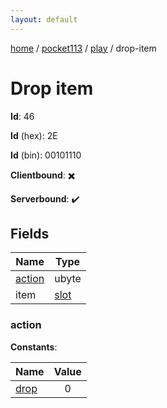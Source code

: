 ```yaml
---
layout: default
---
```


[home](/)  /  [pocket113](/protocol/pocket113)  /  [play](/protocol/pocket113/play)  /  drop-item

# Drop item

**Id**: 46

**Id** (hex): 2E

**Id** (bin): 00101110

**Clientbound**: ✖️

**Serverbound**: ✔️

## Fields

Name | Type
---|---
[action](#action) | ubyte
item | [slot](/protocol/pocket113/types/slot)

### action

**Constants**:

Name | Value
---|:---:
[drop](action_drop) | 0

